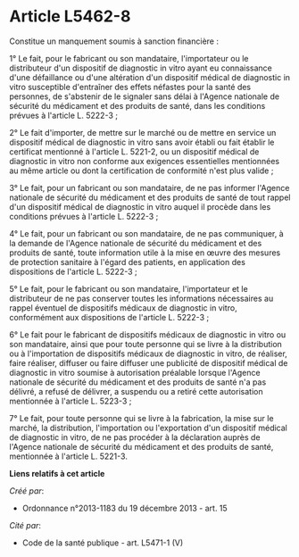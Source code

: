 # Article L5462-8

Constitue un manquement soumis à sanction financière : 

1° Le fait, pour le fabricant ou son mandataire, l'importateur ou le distributeur d'un dispositif de diagnostic in vitro
ayant eu connaissance d'une défaillance ou d'une altération d'un dispositif médical de diagnostic in vitro susceptible
d'entraîner des effets néfastes pour la santé des personnes, de s'abstenir de le signaler sans délai à l'Agence nationale de
sécurité du médicament et des produits de santé, dans les conditions prévues à l'article L. 5222-3 ; 

2° Le fait d'importer, de mettre sur le marché ou de mettre en service un dispositif médical de diagnostic in vitro sans
avoir établi ou fait établir le certificat mentionné à l'article L. 5221-2, ou un dispositif médical de diagnostic in vitro
non conforme aux exigences essentielles mentionnées au même article ou dont la certification de conformité n'est plus
valide ; 

3° Le fait, pour un fabricant ou son mandataire, de ne pas informer l'Agence nationale de sécurité du médicament et des
produits de santé de tout rappel d'un dispositif médical de diagnostic in vitro auquel il procède dans les conditions prévues
à l'article L. 5222-3 ; 

4° Le fait, pour un fabricant ou son mandataire, de ne pas communiquer, à la demande de l'Agence nationale de sécurité du
médicament et des produits de santé, toute information utile à la mise en œuvre des mesures de protection sanitaire à l'égard
des patients, en application des dispositions de l'article L. 5222-3 ; 

5° Le fait, pour le fabricant ou son mandataire, l'importateur et le distributeur de ne pas conserver toutes les informations
nécessaires au rappel éventuel de dispositifs médicaux de diagnostic in vitro, conformément aux dispositions de l'article L.
5222-3 ; 

6° Le fait pour le fabricant de dispositifs médicaux de diagnostic in vitro ou son mandataire, ainsi que pour toute personne
qui se livre à la distribution ou à l'importation de dispositifs médicaux de diagnostic in vitro, de réaliser, faire
réaliser, diffuser ou faire diffuser une publicité de dispositif médical de diagnostic in vitro soumise à autorisation
préalable lorsque l'Agence nationale de sécurité du médicament et des produits de santé n'a pas délivré, a refusé de
délivrer, a suspendu ou a retiré cette autorisation mentionnée à l'article L. 5223-3 ; 

7° Le fait, pour toute personne qui se livre à la fabrication, la mise sur le marché, la distribution, l'importation ou
l'exportation d'un dispositif médical de diagnostic in vitro, de ne pas procéder à la déclaration auprès de l'Agence
nationale de sécurité du médicament et des produits de santé, mentionnée à l'article L. 5221-3.

**Liens relatifs à cet article**

_Créé par_:

  - Ordonnance n°2013-1183 du 19 décembre 2013 - art. 15

_Cité par_:

  - Code de la santé publique - art. L5471-1 (V)
